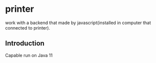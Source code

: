 # printer
work with a backend that made by javascript(installed in computer that connected to printer).

## Introduction
Capable run on Java 11
